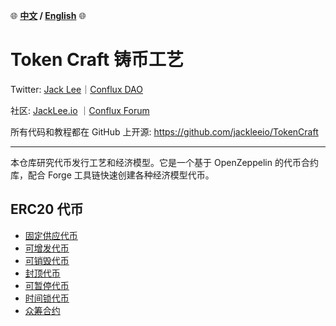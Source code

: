 :globe_with_meridians:	**[中文](./README_ZH.md) / [English](./README.md)** :globe_with_meridians:	

# Token Craft 铸币工艺

Twitter: [Jack Lee](https://x.com/jackleeio)｜[Conflux DAO](https://x.com/ConfluxDAO)

社区: [JackLee.io](https://jacklee.io/) ｜[Conflux Forum](https://forum.conflux.fun/)

所有代码和教程都在 GitHub 上开源: https://github.com/jackleeio/TokenCraft

---

本仓库研究代币发行工艺和经济模型。它是一个基于 OpenZeppelin 的代币合约库，配合 Forge 工具链快速创建各种经济模型代币。

## ERC20 代币

- [固定供应代币](./docs/zh/ERC20FixedSupply.md)
- [可增发代币](./docs/zh/ERC20Mintable.md)
- [可销毁代币](./docs/zh/ERC20WithBurnable.md)
- [封顶代币](./docs/zh/ERC20WithCapped.md)
- [可暂停代币](./docs/zh/ERC20WithPausable.md)
- [时间锁代币](./docs/zh/ERC20WithTimelock.md)
- [众筹合约](./docs/zh/Crowdsale.md)
